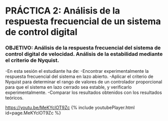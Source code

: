 

# PRÁCTICA 2: Análisis de la respuesta frecuencial de un sistema de control digital
### OBJETIVO: Análisis de la respuesta frecuencial del sistema de control digital de velocidad. Análisis de la estabilidad mediante el criterio de Nyquist.
 -En esta sesión el estudiante ha de:
 -Encontrar experimentalmente la respuesta frecuencial del sistema en lazo abierto.
 -Aplicar el criterio de Nyquist para determinar el rango de valores de un controlador proporcional para que el sistema en lazo cerrado sea estable, y verificarlo experimentalmente.
 -Comparar los resultados obtenidos con los resultados teóricos.

<https://youtu.be/MeKYclOT9Zc>
{% include youtubePlayer.html id=page.MeKYclOT9Zc %}
<br />

